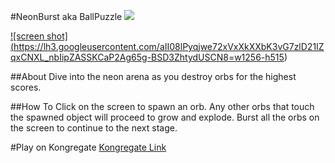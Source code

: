 #NeonBurst aka BallPuzzle
<a href="https://play.google.com/apps/publish/?dev_acc=11465378717338444789#MarketListingPlace:p=com.ups.neonburst">![](https://lh4.googleusercontent.com/hyVhm3Oe7tvCXC5ouwLOii2n_Ijpze32SeyS57LNtPZEwMCgtO5xZKCIsEOftbrxhc4jB2xf5xI=w1256-h515)

<a href="https://play.google.com/apps/publish/?dev_acc=11465378717338444789#MarketListingPlace:p=com.ups.neonburst">![screen shot] (https://lh3.googleusercontent.com/aII08lPyqjwe72xVxXkXXbK3vG7zlD21IZqxCNXL_nbIipZASSKCaP2Ag65g-BSD3ZhtydUSCN8=w1256-h515)


##About
Dive into the neon arena as you destroy orbs for the highest scores.

##How To
Click on the screen to spawn an orb. Any other orbs that touch the spawned object will proceed to grow and explode. Burst all the orbs on the screen to continue to the next stage.

#Play on Kongregate
[Kongregate Link](http://www.kongregate.com/games/JohnLeeroy/neon-burst)
